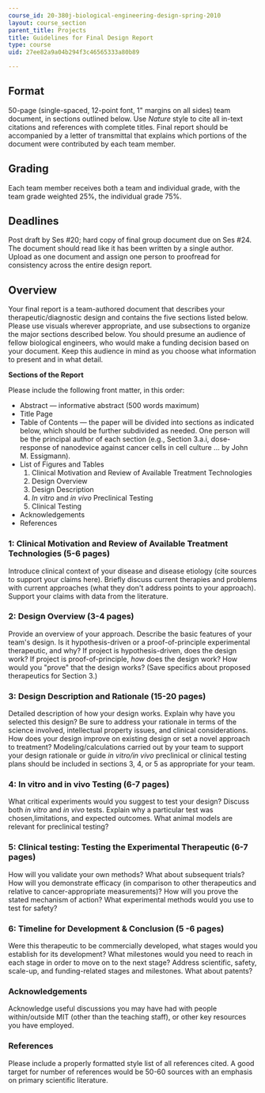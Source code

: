 ```yaml
---
course_id: 20-380j-biological-engineering-design-spring-2010
layout: course_section
parent_title: Projects
title: Guidelines for Final Design Report
type: course
uid: 27ee82a9a04b294f3c46565333a80b89

---
```


Format
------

50-page (single-spaced, 12-point font, 1" margins on all sides) team document, in sections outlined below. Use _Nature_ style to cite all in-text citations and references with complete titles. Final report should be accompanied by a letter of transmittal that explains which portions of the document were contributed by each team member.

Grading
-------

Each team member receives both a team and individual grade, with the team grade weighted 25%, the individual grade 75%.

Deadlines
---------

Post draft by Ses #20; hard copy of final group document due on Ses #24. The document should read like it has been written by a single author. Upload as one document and assign one person to proofread for consistency across the entire design report.

Overview
--------

Your final report is a team-authored document that describes your therapeutic/diagnostic design and contains the five sections listed below. Please use visuals wherever appropriate, and use subsections to organize the major sections described below. You should presume an audience of fellow biological engineers, who would make a funding decision based on your document. Keep this audience in mind as you choose what information to present and in what detail.

**Sections of the Report**

Please include the following front matter, in this order:

*   Abstract — informative abstract (500 words maximum)
*   Title Page
*   Table of Contents — the paper will be divided into sections as indicated below, which should be further subdivided as needed. One person will be the principal author of each section (e.g., Section 3.a.i, dose-response of nanodevice against cancer cells in cell culture ... by John M. Essigmann).
*   List of Figures and Tables
    1.  Clinical Motivation and Review of Available Treatment Technologies
    2.  Design Overview
    3.  Design Description
    4.  _In vitro_ and _in vivo_ Preclinical Testing
    5.  Clinical Testing
*   Acknowledgements
*   References

### 1: Clinical Motivation and Review of Available Treatment Technologies (5-6 pages)

Introduce clinical context of your disease and disease etiology (cite sources to support your claims here). Briefly discuss current therapies and problems with current approaches (what they don't address points to your approach). Support your claims with data from the literature.

### 2: Design Overview (3-4 pages)

Provide an overview of your approach. Describe the basic features of your team's design. Is it hypothesis-driven or a proof-of-principle experimental therapeutic, and why? If project is hypothesis-driven, does the design work? If project is proof-of-principle, _how_ does the design work? How would you "prove" that the design works? (Save specifics about proposed therapeutics for Section 3.)

### 3: Design Description and Rationale (15-20 pages)

Detailed description of how your design works. Explain why have you selected this design? Be sure to address your rationale in terms of the science involved, intellectual property issues, and clinical considerations. How does your design improve on existing design or set a novel approach to treatment? Modeling/calculations carried out by your team to support your design rationale or guide _in vitro/in vivo_ preclinical or clinical testing plans should be included in sections 3, 4, or 5 as appropriate for your team.

### 4: In vitro and in vivo Testing (6-7 pages)

What critical experiments would you suggest to test your design? Discuss both _in vitro_ and _in vivo_ tests. Explain why a particular test was chosen,limitations, and expected outcomes. What animal models are relevant for preclinical testing?

### 5: Clinical testing: Testing the Experimental Therapeutic (6-7 pages)

How will you validate your own methods? What about subsequent trials? How will you demonstrate efficacy (in comparison to other therapeutics and relative to cancer-appropriate measurements)? How will you prove the stated mechanism of action? What experimental methods would you use to test for safety?

### 6: Timeline for Development & Conclusion (5 -6 pages)

Were this therapeutic to be commercially developed, what stages would you establish for its development? What milestones would you need to reach in each stage in order to move on to the next stage? Address scientific, safety, scale-up, and funding-related stages and milestones. What about patents?

### Acknowledgements

Acknowledge useful discussions you may have had with people within/outside MIT (other than the teaching staff), or other key resources you have employed.

### References

Please include a properly formatted style list of all references cited. A good target for number of references would be 50-60 sources with an emphasis on primary scientific literature.